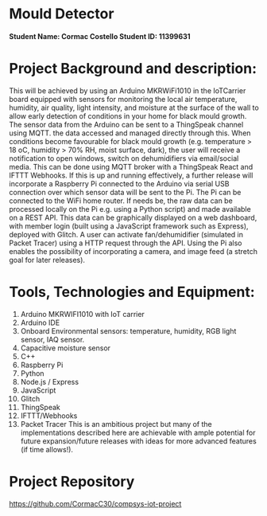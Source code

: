 # Mould Detector
#### Student Name: Cormac Costello  Student ID: 11399631   

# Project Background and description:
This will be achieved by using an Arduino MKRWiFi1010 in the IoTCarrier board equipped with sensors for monitoring the local air temperature, humidity, air quality, light intensity, and moisture at the surface of the wall to allow early detection of conditions in your home for black mould growth. 
The sensor data from the Arduino can be sent to a ThingSpeak channel using MQTT. the data accessed and managed directly through this. When conditions become favourable for black mould growth (e.g. temperature > 18 oC, humidity > 70% RH, moist surface, dark), the user will receive a notification to open windows, switch on dehumidifiers via email/social media. This can be done using MQTT broker with a ThingSpeak React and IFTTT Webhooks. If this is up and running effectively, a further release will incorporate a Raspberry Pi connected to the Arduino via serial USB connection over which sensor data will be sent to the Pi. The Pi can be connected to the WiFi home router. If needs be, the raw data can be processed locally on the Pi e.g. using a Python script) and made available on a REST API. This data can be graphically displayed on a web dashboard, with member login (built using a JavaScript framework such as Express), deployed with Glitch. A user can activate fan/dehumidifier (simulated in Packet Tracer) using a HTTP request through the API. Using the Pi also enables the possibility of incorporating a camera, and image feed (a stretch goal for later releases).

# Tools, Technologies and Equipment:
1.	Arduino MKRWIFI1010 with IoT carrier
2.	Arduino IDE
3.	Onboard Environmental sensors: temperature, humidity, RGB light sensor, IAQ sensor.
4.	Capacitive moisture sensor
5.	C++
6.	Raspberry Pi
7.	Python
8.	Node.js / Express
9.	JavaScript
10.	Glitch
11.	ThingSpeak
12.	IFTTT/Webhooks
13.	Packet Tracer
This is an ambitious project but many of the implementations described here are achievable with ample potential for future expansion/future releases with ideas for more advanced features (if time allows!).

# Project Repository
https://github.com/CormacC30/compsys-iot-project


